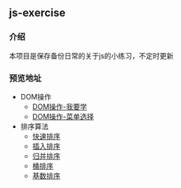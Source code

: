 ## js-exercise
### 介绍
本项目是保存备份日常的关于js的小练习，不定时更新

### 预览地址  

* DOM操作 
    * [DOM操作-我要学](https://qiuzp94.github.io/js-practice/dom/iwantToLearn.html)
    * [DOM操作-菜单选择](https://qiuzp94.github.io/js-practice/dom/menuSelection.html)
* 排序算法
    * [快速排序](https://qiuzp94.github.io/js-practice/sort/quickSort.html)  
    * [插入排序](https://qiuzp94.github.io/js-practice/sort/insertionSort.html)  
    * [归并排序](https://qiuzp94.github.io/js-practice/sort/mergeSort.html)  
    * [桶排序](https://qiuzp94.github.io/js-practice/sort/bucketSort.html) 
    * [基数排序](https://qiuzp94.github.io/js-practice/sort/radixSort.html)
